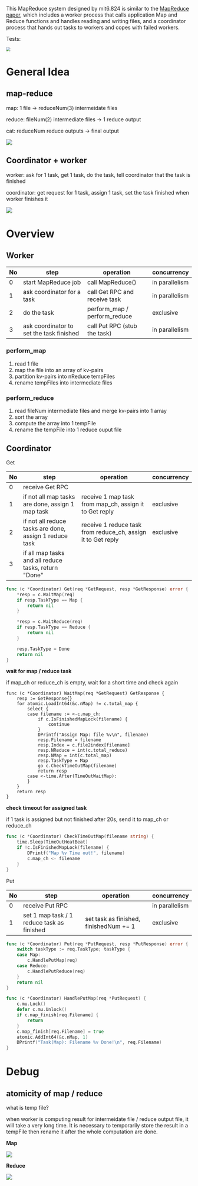 This MapReduce system designed by mit6.824 is similar to the [MapReduce paper](http://research.google.com/archive/mapreduce-osdi04.pdf), which includes a worker process that calls application Map and Reduce functions and handles reading and writing files, and a coordinator process that hands out tasks to workers and copes with failed workers.



Tests:

<img src="lab1Figures/test.png" style="zoom: 67%;" />



# General Idea

## map-reduce

map: 1 file -> reduceNum(3) intermeidate files

reduce: fileNum(2) intermediate files -> 1 reduce output

cat: reduceNum reduce outputs -> final output

![](lab1Figures/generalMapReduce.png)



## Coordinator + worker

worker: ask for 1 task, get 1 task, do the task, tell coordinator that the task is finished

coordinator: get request for 1 task, assign 1 task, set the task finished when worker finishes it

![](lab1Figures/generalMasterWorker.png)



# Overview

## Worker

| No   | step                                     | operation                     | concurrency    |
| ---- | ---------------------------------------- | ----------------------------- | -------------- |
| 0    | start MapReduce job                      | call MapReduce()              | in parallelism |
| 1    | ask coordinator for a task               | call Get RPC and receive task | in parallelism |
| 2    | do the task                              | perform_map / perform_reduce  | exclusive      |
| 3    | ask coordinator to set the task finished | call Put RPC (stub the task)  | in parallelism |



### perform_map

1. read 1 file 
2. map the file into an array of kv-pairs
3. partition kv-pairs into nReduce tempFiles
4. rename tempFiles into intermediate files



### perform_reduce

1. read fileNum intermediate files and merge kv-pairs into 1 array
2. sort the array
3. compute the array into 1 tempFile
4. rename the tempFile into 1 reduce ouput file



## Coordinator

Get

| No   | step                                                   | operation                                                    | concurrency |
| ---- | ------------------------------------------------------ | ------------------------------------------------------------ | ----------- |
| 0    | receive Get RPC                                        |                                                              |             |
| 1    | if not all map tasks are done,  assign 1 map task      | receive 1 map task from map_ch, assign it to Get reply       | exclusive   |
| 2    | if not all reduce tasks are done, assign 1 reduce task | receive 1 reduce task from reduce_ch, assign it to Get reply | exclusive   |
| 3    | if all map tasks and all reduce tasks, return "Done"   |                                                              |             |

```go
func (c *Coordinator) Get(req *GetRequest, resp *GetResponse) error {
	*resp = c.WaitMap(req)
	if resp.TaskType == Map {
		return nil
	}

	*resp = c.WaitReduce(req)
	if resp.TaskType == Reduce {
		return nil
	}

	resp.TaskType = Done
	return nil
}
```

**wait for map / reduce task**

if map_ch or reduce_ch is empty, wait for a short time and check again

```
func (c *Coordinator) WaitMap(req *GetRequest) GetResponse {
	resp := GetResponse{}
	for atomic.LoadInt64(&c.nMap) != c.total_map {
		select {
		case filename := <-c.map_ch:
			if c.IsFinishedMapLock(filename) {
				continue
			}
			DPrintf("Assign Map: file %v\n", filename)
			resp.Filename = filename
			resp.Index = c.file2index[filename]
			resp.NReduce = int(c.total_reduce)
			resp.NMap = int(c.total_map)
			resp.TaskType = Map
			go c.CheckTimeOutMap(filename)
			return resp
		case <-time.After(TimeOutWaitMap):
		}
	}
	return resp
}
```

**check timeout for assigned task**

if 1 task is assigned but not finished after 20s, send it to map_ch or reduce_ch

```go
func (c *Coordinator) CheckTimeOutMap(filename string) {
	time.Sleep(TimeOutHeatBeat)
	if !c.IsFinishedMapLock(filename) {
		DPrintf("Map %v Time out!", filename)
		c.map_ch <- filename
	}
}
```



Put

| No   | step                                       | operation                              | concurrency    |
| ---- | ------------------------------------------ | -------------------------------------- | -------------- |
| 0    | receive Put RPC                            |                                        | in parallelism |
| 1    | set 1 map task / 1 reduce task as finished | set task as finished, finishedNum += 1 | exclusive      |

```go
func (c *Coordinator) Put(req *PutRequest, resp *PutResponse) error {
	switch taskType := req.TaskType; taskType {
	case Map:
		c.HandlePutMap(req)
	case Reduce:
		c.HandlePutReduce(req)
	}
	return nil
}

func (c *Coordinator) HandlePutMap(req *PutRequest) {
	c.mu.Lock()
	defer c.mu.Unlock()
	if c.map_finish[req.Filename] {
		return
	}
	c.map_finish[req.Filename] = true
	atomic.AddInt64(&c.nMap, 1)
	DPrintf("Task(Map): Filename %v Done!\n", req.Filename)
}

```



# Debug

## atomicity of map / reduce

what is temp file?

when worker is computing result for intermeidate file / reduce output file, it will take a very long time. It is necessary to temporarily store the result in a tempFile then rename it after the whole computation are done.

**Map**

![](lab1Figures/tempMap.png)

**Reduce**

![](lab1Figures/tempReduce.png)

